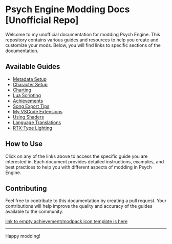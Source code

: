 # Psych Engine Modding Docs [Unofficial Repo]

Welcome to my unofficial documentation for modding Psych Engine. This repository contains various guides and resources to help you create and customize your mods. Below, you will find links to specific sections of the documentation.

## Available Guides

- [Metadata Setup](https://github.com/BobbyDrawz/psych-engine-modding-docs-unofficial/blob/main/assets/markdown/metadatasetup.md)
- [Character Setup](https://github.com/BobbyDrawz/psych-engine-modding-docs-unofficial/blob/main/assets/markdown/charactersetup.md)
- [Charting](https://github.com/BobbyDrawz/psych-engine-modding-docs-unofficial/blob/main/assets/markdown/charting.md)
- [Lua Scripting](https://github.com/BobbyDrawz/psych-engine-modding-docs-unofficial/blob/main/assets/markdown/lua.md)
- [Achievements](https://github.com/BobbyDrawz/psych-engine-modding-docs-unofficial/blob/main/assets/markdown/achievements.md)
- [Song Export Tips](https://github.com/BobbyDrawz/psych-engine-modding-docs-unofficial/blob/main/assets/markdown/songexport.md)
- [My VSCode Extensions](https://github.com/BobbyDrawz/psych-engine-modding-docs-unofficial/blob/main/assets/markdown/vscode.md)
- [Using Shaders](https://github.com/BobbyDrawz/psych-engine-modding-docs-unofficial/blob/main/assets/markdown/shader.md)
- [Language Translations](https://github.com/BobbyDrawz/psych-engine-modding-docs-unofficial/blob/main/assets/markdown/translate.md)
- [RTX-Type Lighting](https://github.com/BobbyDrawz/psych-engine-modding-docs-unofficial/blob/main/assets/markdown/lighting.md)

## How to Use

Click on any of the links above to access the specific guide you are interested in. Each document provides detailed instructions, examples, and best practices to help you with different aspects of modding in Psych Engine.

## Contributing

Feel free to contribute to this documentation by creating a pull request. Your contributions will help improve the quality and accuracy of the guides available to the community.

[link to empty achievement/modpack icon template is here](https://github.com/ShadowMario/FNF-PsychEngine/blob/main/art/flashFiles/emptyAchievement.png)

---

Happy modding!
